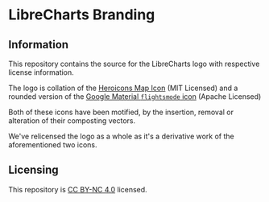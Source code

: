 # LibreCharts Branding

## Information

This repository contains the source for the LibreCharts logo with respective license information.

The logo is collation of the [Heroicons Map Icon](https://github.com/tailwindlabs/heroicons/blob/master/src/24/solid/map.svg) (MIT Licensed) and a rounded version of the [Google Material `flightsmode` icon](https://fonts.gstatic.com/s/i/short-term/release/materialsymbolsoutlined/flightsmode/default/48px.svg) (Apache Licensed)

Both of these icons have been motified, by the insertion, removal or alteration of their composting vectors. 

We've relicensed the logo as a whole as it's a derivative work of the aforementioned two icons.

## Licensing 
This repository is [CC BY-NC 4.0](https://creativecommons.org/licenses/by-nc/4.0/) licensed.